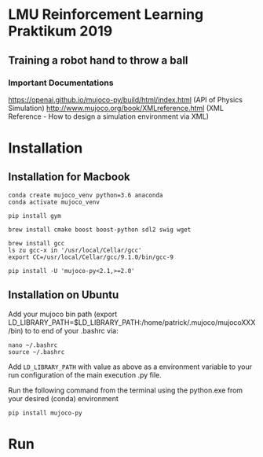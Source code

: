 # LMU Reinforcement Learning Praktikum 2019
## Training a robot hand to throw a ball

### Important Documentations

https://openai.github.io/mujoco-py/build/html/index.html (API of Physics Simulation)
http://www.mujoco.org/book/XMLreference.html (XML Reference - How to design a simulation environment via XML)

# Installation

## Installation for Macbook
```
conda create mujoco_venv python=3.6 anaconda
conda activate mujoco_venv

pip install gym

brew install cmake boost boost-python sdl2 swig wget

brew install gcc
ls zu gcc-x in '/usr/local/Cellar/gcc'
export CC=/usr/local/Cellar/gcc/9.1.0/bin/gcc-9

pip install -U 'mujoco-py<2.1,>=2.0'
````
## Installation on Ubuntu
Add your mujoco bin path (export LD_LIBRARY_PATH=$LD_LIBRARY_PATH:/home/patrick/.mujoco/mujocoXXX/bin) to to end of your .bashrc via:
```
nano ~/.bashrc
source ~/.bashrc
````
Add ``LD_LIBRARY_PATH`` with value as above as a environment variable to your run configuration of the main execution .py file.

Run the following command from the terminal using the python.exe from your desired (conda) environment
```
pip install mujoco-py
````

# Run
